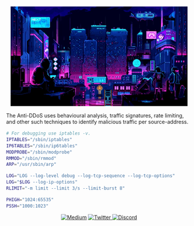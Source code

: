 <p align="center">
<img src="https://github.com/yezz123/yezz123/blob/master/img/img02.gif">
</p>

<p>The Anti-DDoS uses behavioural analysis, traffic signatures, rate limiting, and other such techniques to identify malicious traffic per source-address.</p>

```sh
# For debugging use iptables -v.
IPTABLES="/sbin/iptables"
IP6TABLES="/sbin/ip6tables"
MODPROBE="/sbin/modprobe"
RMMOD="/sbin/rmmod"
ARP="/usr/sbin/arp"
```
```sh
LOG="LOG --log-level debug --log-tcp-sequence --log-tcp-options"
LOG="$LOG --log-ip-options"
RLIMIT="-m limit --limit 3/s --limit-burst 8"
```
```sh
PHIGH="1024:65535"
PSSH="1000:1023"
```

<p align="center">
    <a href="https://yassertahiri.medium.com/">
    <img alt="Medium" src="https://img.shields.io/badge/Medium%20-%23000000.svg?&style=for-the-badge&logo=Medium&logoColor=white"/></a>
    <a href="https://twitter.com/THyasser1">
    <img alt="Twitter" src="https://img.shields.io/badge/Twitter%20-%231DA1F2.svg?&style=for-the-badge&logo=Twitter&logoColor=white"</a>
    <a href="https://discord.gg/crNvkTYPYG">
    <img alt="Discord" src="https://img.shields.io/badge/Discord%20-%237289DA.svg?&style=for-the-badge&logo=discord&logoColor=white"/></a>
</p>

